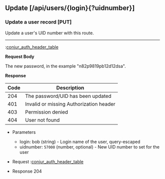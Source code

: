 ## Update [/api/users/{login}{?uidnumber}]

### Update a user record [PUT]

Update a user's UID number with this route.

---

:[conjur_auth_header_table](partials/conjur_auth_header_table.md)

**Request Body**

The new password, in the example "n82p9819pb12d12dsa".

**Response**

|Code|Description|
|----|-----------|
|204|The password/UID has been updated|
|401|Invalid or missing Authorization header|
|403|Permission denied|
|404|User not found|

+ Parameters
    + login: bob (string) - Login name of the user, query-escaped
    + uidnumber: `57000` (number, optional) - New UID number to set for the user

+ Request
    :[conjur_auth_header_table](partials/conjur_auth_header_code.md)

+ Response 204
